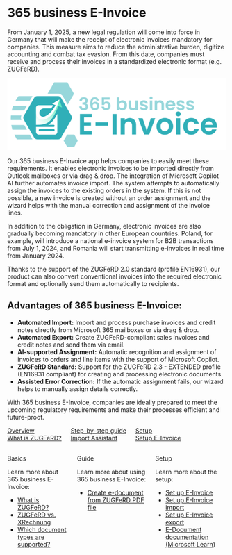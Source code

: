 # 365 business E-Invoice

From January 1, 2025, a new legal regulation will come into force in Germany that will make the receipt of electronic invoices mandatory for companies. This measure aims to reduce the administrative burden, digitize accounting and combat tax evasion. From this date, companies must receive and process their invoices in a standardized electronic format (e.g. ZUGFeRD).

![365 business E-Invoice](/assets/images/365-business-e-invoice/logo.png)  

Our 365 business E-Invoice app helps companies to easily meet these requirements. It enables electronic invoices to be imported directly from Outlook mailboxes or via drag & drop. The integration of Microsoft Copilot AI further automates invoice import. The system attempts to automatically assign the invoices to the existing orders in the system. If this is not possible, a new invoice is created without an order assignment and the wizard helps with the manual correction and assignment of the invoice lines.

In addition to the obligation in Germany, electronic invoices are also gradually becoming mandatory in other European countries. Poland, for example, will introduce a national e-invoice system for B2B transactions from July 1, 2024, and Romania will start transmitting e-invoices in real time from January 2024.

Thanks to the support of the ZUGFeRD 2.0 standard (profile EN16931), our product can also convert conventional invoices into the required electronic format and optionally send them automatically to recipients.

## Advantages of 365 business E-Invoice:

* **Automated Import:** Import and process purchase invoices and credit notes directly from Microsoft 365 mailboxes or via drag & drop.
* **Automated Export:** Create ZUGFeRD-compliant sales invoices and credit notes and send them via email.
* **AI-supported Assignment:** Automatic recognition and assignment of invoices to orders and line items with the support of Microsoft Copilot.
* **ZUGFeRD Standard:** Support for the ZUGFeRD 2.3 - EXTENDED profile (EN16931 compliant) for creating and processing electronic documents.
* **Assisted Error Correction:** If the automatic assignment fails, our wizard helps to manually assign details correctly.

With 365 business E-Invoice, companies are ideally prepared to meet the upcoming regulatory requirements and make their processes efficient and future-proof.

<div class="columns">
   <div>
       <a href="zugferd-whatis.md">
           <div>
               <div><i class="fa-duotone fa-thin fa-map" style="--fa-secondary-color: #00b7c3"></i></div>
               <div>Overview</div>
               <div>What is ZUGFeRD?</div>
           </div>
       </a>
   </div>
   <div>
       <a href="import-assistant.md">
           <div>
               <div><i class="fa-duotone fa-thin fa-ballot-check" style="--fa-secondary-color: #00b7c3"></i></div>
               <div>Step-by-step guide</div>
               <div>Import Assistant</div>
           </div>
       </a>
   </div>
   <div>
       <a href="setup.md">
           <div>
               <div><i class="fa-duotone fa-thin fa-book-open-cover" style="--fa-secondary-color: #00b7c3"></i></div>
               <div>Setup</div>
               <div>Setup E-Invoice</div>
           </div>
       </a>
   </div>
</div>

<div class="columns" style="margin-top: 30px;">
   <div>
        <span class="columns-title">Basics</span>
        <p>
            Learn more about 365 business E-Invoice:
            <ul class="fa-ul">
                <li><span class="fa-li"><i class="fa-solid fa-pen-ruler"></i></span><a href="zugferd-whatis.md">What is ZUGFeRD?</a></li>
                <li><span class="fa-li"><i class="fa-solid fa-pen-ruler"></i></span><a href="zugferd-xrechnung.md">ZUGFeRD vs. XRechnung</a></li>
                <li><span class="fa-li"><i class="fa-solid fa-folders"></i></span><a href="supported-document-types.md">Which document types are supported?</a></li>
            </ul>
        </p>
    </div>
    <div>
         <span class="columns-title">Guide</span>
             <p>
                Learn more about using 365 business E-Invoice:
                <ul class="fa-ul">
                    <li><span class="fa-li"><i class="fa-solid fa-file-pdf"></i></span><a href="create-from-file.md">Create e-document from ZUGFeRD PDF file</a></li>
                </ul>
            </p>
    </div>
    <div>
         <span class="columns-title">Setup</span>
             <p>
                Learn more about the setup:
                <ul class="fa-ul">
                    <li><span class="fa-li"><i class="fa-solid fa-pen-ruler"></i></span><a href="setup.md">Set up E-Invoice</a></li>
                    <li><span class="fa-li"><i class="fa-solid fa-file-import"></i></span><a href="setup.md#e-document-import">Set up E-Invoice import</a></li>
                    <li><span class="fa-li"><i class="fa-solid fa-file-export"></i></span><a href="setup.md#e-document-export">Set up E-Invoice export</a></li>
                    <li><span class="fa-li"><i class="fa-solid fa-book"></i></span><a href="https://learn.microsoft.com/en-us/dynamics365/business-central/finance-edocuments-overview" target="_blank">E-Document documentation (Microsoft Learn)</a></li>
                </ul>
            </p>
    </div>
</div>